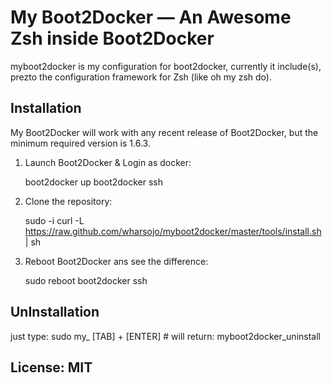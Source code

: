 My Boot2Docker — An Awesome Zsh inside Boot2Docker
==================================================

myboot2docker is my configuration for boot2docker, currently it include(s), prezto
the configuration framework for Zsh (like oh my zsh do).

Installation
------------

My Boot2Docker will work with any recent release of Boot2Docker, but the minimum required
version is 1.6.3.

  1. Launch Boot2Docker & Login as docker:

        boot2docker up
        boot2docker ssh

  2. Clone the repository:

        sudo -i
        curl -L https://raw.github.com/wharsojo/myboot2docker/master/tools/install.sh | sh

  3. Reboot Boot2Docker ans see the difference:

        sudo reboot
        boot2docker ssh

UnInstallation
--------------

  just type: sudo my_ [TAB] + [ENTER] # will return: myboot2docker_uninstall

License: MIT
------------
